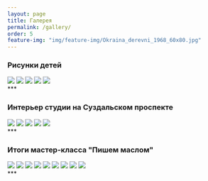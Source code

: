 ```yaml
---
layout: page
title: Галерея
permalink: /gallery/
order: 5
feature-img: "img/feature-img/Okraina_derevni_1968_60х80.jpg"
---
```

<h3>Рисунки детей</h3>
<div class="fotorama"
     data-width="100%"
     data-ratio="800/600"
     data-nav="thumbs"
     data-arrows="true">
  <img src="/img/children/1.jpg">
  <img src="/img/children/2.jpg">
  <img src="/img/children/3.jpg">
  <img src="/img/children/4.jpg">
  <img src="/img/children/5.jpg">
</div>
***
<h3>Интерьер студии на Суздальском проспекте</h3>
<div class="fotorama"
     data-width="100%"
     data-ratio="800/600"
     data-nav="thumbs"
     data-arrows="true">
  <img src="img/inter/1.jpg">
  <img src="img/inter/2.jpg">
  <img src="img/inter/3.jpg">
  <img src="img/inter/4.jpg">
  <img src="img/inter/5.jpg">
</div>
***
<h3>Итоги мастер-класса "Пишем маслом"</h3>
<div class="fotorama"
     data-width="100%"
     data-ratio="800/600"
     data-nav="thumbs"
     data-arrows="true">
  <img src="/img/master_class_maslo/1.jpg">
  <img src="/img/master_class_maslo/2.jpg">
  <img src="/img/master_class_maslo/3.jpg">
  <img src="/img/master_class_maslo/4.jpg">
  <img src="/img/master_class_maslo/5.jpg">
  <img src="/img/master_class_maslo/6.jpg">
  <img src="/img/master_class_maslo/7.jpg">
  <img src="/img/master_class_maslo/8.jpg">
  <img src="/img/master_class_maslo/9.jpg">
</div>
***